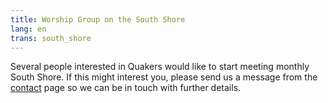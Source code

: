 ```yaml
---
title: Worship Group on the South Shore
lang: en
trans: south_shore
---
```

Several people interested in Quakers would like to start meeting monthly South Shore. If this might interest you, please send us a message from the [contact](contact.html) page so we can be in touch with further details.
